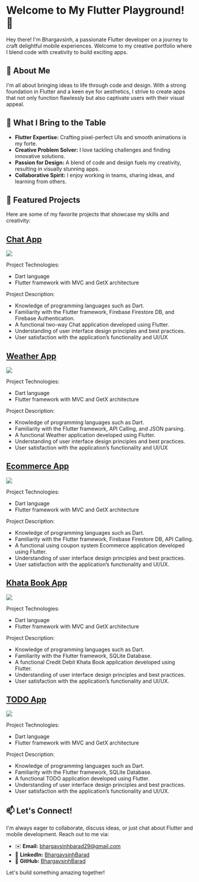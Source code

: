 # Welcome to My Flutter Playground! 🚀

Hey there! I'm Bhargavsinh, a passionate Flutter developer on a journey to craft delightful mobile experiences. Welcome to my creative portfolio where I blend code with creativity to build exciting apps.

## 🎨 About Me

I'm all about bringing ideas to life through code and design. With a strong foundation in Flutter and a keen eye for aesthetics, I strive to create apps that not only function flawlessly but also captivate users with their visual appeal.

## 🚀 What I Bring to the Table

- **Flutter Expertise:** Crafting pixel-perfect UIs and smooth animations is my forte.
- **Creative Problem Solver:** I love tackling challenges and finding innovative solutions.
- **Passion for Design:** A blend of code and design fuels my creativity, resulting in visually stunning apps.
- **Collaborative Spirit:** I enjoy working in teams, sharing ideas, and learning from others.

## 🌟 Featured Projects

Here are some of my favorite projects that showcase my skills and creativity:

## [Chat App](https://github.com/BhargavsinhBarad/chat_app)
<img src="https://github.com/BhargavsinhBarad/BhargavsinhBarad/assets/118417960/c4d3c947-d3f0-4923-94ca-70a8c863d62b">

Project Technologies:
- Dart language
- Flutter framework with MVC and GetX architecture

Project Description:
- Knowledge of programming languages such as Dart.
- Familiarity with the Flutter framework, Firebase Firestore DB, and Firebase Authentication.
- A functional two-way Chat application developed using Flutter.
- Understanding of user interface design principles and best practices.
- User satisfaction with the application’s functionality and UI/UX


## [Weather App](https://github.com/BhargavsinhBarad/weather_app)

<img src="https://github.com/BhargavsinhBarad/BhargavsinhBarad/assets/118417960/47e756d1-679c-46b5-8990-6ac54d3ebaf5">


Project Technologies:
- Dart language
- Flutter framework with MVC and GetX architecture

Project Description:
- Knowledge of programming languages such as Dart.
- Familiarity with the Flutter framework, API Calling, and JSON parsing.
- A functional Weather application developed using Flutter.
- Understanding of user interface design principles and best practices.
- User satisfaction with the application’s functionality and UI/UX


## [Ecommerce  App](https://github.com/BhargavsinhBarad/e_com_firebase)

<img src="https://github.com/BhargavsinhBarad/BhargavsinhBarad/assets/118417960/34f7f2e1-15be-480c-81f6-d471067ab033">


Project Technologies:
- Dart language
- Flutter framework with MVC and GetX architecture

Project Description:
- Knowledge of programming languages such as Dart.
- Familiarity with the Flutter framework, Firebase Firestore DB, API Calling.
- A functional using coupon system Ecommerce application developed using Flutter.
- Understanding of user interface design principles and best practices.
- User satisfaction with the application’s functionality and UI/UX.

## [Khata Book App](https://github.com/BhargavsinhBarad/khata_book)

<img src="https://github.com/BhargavsinhBarad/BhargavsinhBarad/assets/118417960/531e8314-4adf-449b-8168-1c47437b13d7">


Project Technologies:
- Dart language
- Flutter framework with MVC and GetX architecture

Project Description:
- Knowledge of programming languages such as Dart.
- Familiarity with the Flutter framework, SQLite Database.
- A functional Credit Debit Khata Book application developed using Flutter.
- Understanding of user interface design principles and best practices.
- User satisfaction with the application’s functionality and UI/UX.

## [TODO App](https://github.com/BhargavsinhBarad/todo_app_firebase)

<img src="https://github.com/BhargavsinhBarad/BhargavsinhBarad/assets/118417960/3b22f128-155c-4969-9c13-b3c187ea469c">


Project Technologies:
- Dart language
- Flutter framework with MVC and GetX architecture

Project Description:
- Knowledge of programming languages such as Dart.
- Familiarity with the Flutter framework, SQLite Database.
- A functional TODO application developed using Flutter.
- Understanding of user interface design principles and best practices.
- User satisfaction with the application’s functionality and UI/UX.


## 📫 Let's Connect!

I'm always eager to collaborate, discuss ideas, or just chat about Flutter and mobile development. Reach out to me via:

- ✉️ **Email:** [bhargavsinhbarad29@gmail.com](bhargavsinhbarad29@gmail.com)
- 💼 **LinkedIn:** [BhargavsinhBarad](https://www.linkedin.com/in/bhargavsinh-barad-a89849252/)
- 📂 **GitHub:** [BhargavsinhBarad](https://github.com/BhargavsinhBarad)

Let's build something amazing together!

